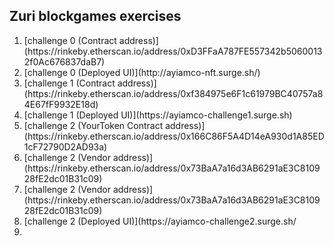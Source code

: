 ## Zuri blockgames exercises

<ol>
  <li>[challenge 0 (Contract address)](https://rinkeby.etherscan.io/address/0xD3FFaA787FE557342b50600132f0Ac676837daB7)</li>
  <li>[challenge 0 (Deployed UI)](http://ayiamco-nft.surge.sh/) </li>
  <li>[challenge 1 (Contract address)](https://rinkeby.etherscan.io/address/0xf384975e6F1c61979BC40757a84E67fF9932E18d)</li>
  <li>[challenge 1 (Deployed UI)](https://ayiamco-challenge1.surge.sh)</li>
  <li>[challenge 2 (YourToken Contract address)](https://rinkeby.etherscan.io/address/0x166C86F5A4D14eA930d1A85ED1cF72790D2AD93a)</li>
  <li>[challenge 2 (Vendor address)](https://rinkeby.etherscan.io/address/0x73BaA7a16d3AB6291aE3C810928fE2dc01B31c09)</li>
  <li>[challenge 2 (Vendor address)](https://rinkeby.etherscan.io/address/0x73BaA7a16d3AB6291aE3C810928fE2dc01B31c09)</li>
  <li>[challenge 2 (Deployed UI)](https://ayiamco-challenge2.surge.sh/</li>
  <li></li>
</ol>
